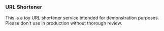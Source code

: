 ### URL Shortener ###

This is a toy URL shortener service intended for demonstration purposes. Please don't use in production without thorough review.